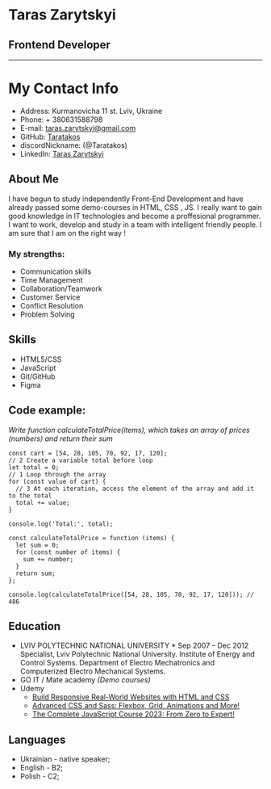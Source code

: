 # Taras Zarytskyi

## Frontend Developer

---

# My Contact Info

- Address: Kurmanovicha 11 st. Lviv, Ukraine
- Phone: + 380631588798
- E-mail: taras.zarytskyi@gmail.com
- GitHub: [Taratakos](https://github.com/Taratakos)
- discordNickname: (@Taratakos)
- LinkedIn: [Taras Zarytskyi](https://www.linkedin.com/in/taras-zarytskyi-b986ab15b/)

## About Me

I have begun to study independently Front-End Development and have already passed some demo-courses in HTML, CSS , JS.
I really want to gain good knowledge in IT technologies and become a proffesional programmer. I want to work, develop and study in a team with intelligent friendly people. I am sure that I am on the right way !

### My strengths:

- Communication skills
- Time Management
- Collaboration/Teamwork
- Customer Service
- Conflict Resolution
- Problem Solving

## Skills

- HTML5/CSS
- JavaScript
- Git/GitHub
- Figma

## Code example:

_Write function calculateTotalPrice(items), which takes an array of prices (numbers) and return their sum_

```
const cart = [54, 28, 105, 70, 92, 17, 120];
// 2 Create a variable total before loop
let total = 0;
// 1 Loop through the array
for (const value of cart) {
  // 3 At each iteration, access the element of the array and add it to the total
  total += value;
}

console.log('Total:', total);

const calculateTotalPrice = function (items) {
  let sum = 0;
  for (const number of items) {
    sum += number;
  }
  return sum;
};

console.log(calculateTotalPrice([54, 28, 105, 70, 92, 17, 120])); // 486
```

## Education

- LVIV POLYTECHNIC NATIONAL UNIVERSITY \* Sep 2007 – Dec 2012 Specialist, Lviv Polytechnic National University.
  Institute of Energy and Control Systems. Department of Electro Mechatronics and Computerized Electro Mechanical Systems.
- GO IT / Mate academy _(Demo courses)_
- Udemy
  - [Build Responsive Real-World Websites with HTML and CSS](https://www.udemy.com/course/design-and-develop-a-killer-website-with-html5-and-css3/)
  - [Advanced CSS and Sass: Flexbox, Grid, Animations and More!](https://www.udemy.com/course/advanced-css-and-sass/learn/lecture/8312878?start=150#content)
  - [The Complete JavaScript Course 2023: From Zero to Expert!](https://www.udemy.com/course/the-complete-javascript-course/)

## Languages

- Ukrainian - native speaker;
- English - B2;
- Polish - C2;
